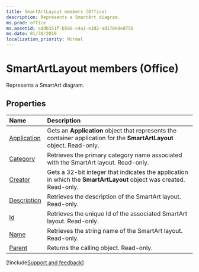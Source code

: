 ```yaml
---
title: SmartArtLayout members (Office)
description: Represents a SmartArt diagram.
ms.prod: office
ms.assetid: addb351f-b586-c4a1-e3d2-ad170e0ed750
ms.date: 01/30/2019
localization_priority: Normal
---
```



# SmartArtLayout members (Office)

Represents a SmartArt diagram.


## Properties

|Name|Description|
|:-----|:-----|
|[Application](../../Office.SmartArtLayout.Application.md)|Gets an **Application** object that represents the container application for the **SmartArtLayout** object. Read-only.|
|[Category](../../Office.SmartArtLayout.Category.md)|Retrieves the primary category name associated with the SmartArt layout. Read-only.|
|[Creator](../../Office.SmartArtLayout.Creator.md)|Gets a 32-bit integer that indicates the application in which the **SmartArtLayout** object was created. Read-only.|
|[Description](../../Office.SmartArtLayout.Description.md)|Retrieves the description of the SmartArt layout. Read-only.|
|[Id](../../Office.SmartArtLayout.Id.md)|Retrieves the unique Id of the associated SmartArt layout. Read-only.|
|[Name](../../Office.SmartArtLayout.Name.md)|Retrieves the string name of the SmartArt layout. Read-only.|
|[Parent](../../Office.SmartArtLayout.Parent.md)|Returns the calling object. Read-only.|

[!include[Support and feedback](~/includes/feedback-boilerplate.md)]